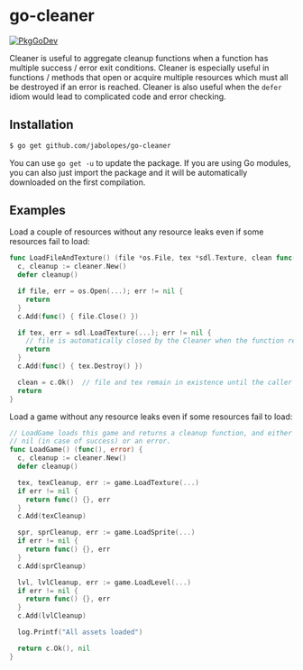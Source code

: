 # go-cleaner

[![PkgGoDev](https://pkg.go.dev/badge/github.com/jabolopes/go-cleaner)](https://pkg.go.dev/github.com/jabolopes/go-cleaner)

Cleaner is useful to aggregate cleanup functions when a function has multiple
success / error exit conditions. Cleaner is especially useful in functions /
methods that open or acquire multiple resources which must all be destroyed if
an error is reached. Cleaner is also useful when the `defer` idiom would lead to
complicated code and error checking.

## Installation

```sh
$ go get github.com/jabolopes/go-cleaner
```

You can use `go get -u` to update the package. If you are using Go modules, you
can also just import the package and it will be automatically downloaded on the
first compilation.

## Examples

Load a couple of resources without any resource leaks even if some resources
fail to load:

```go
func LoadFileAndTexture() (file *os.File, tex *sdl.Texture, clean func(), err error) {
  c, cleanup := cleaner.New()
  defer cleanup()

  if file, err = os.Open(...); err != nil {
    return
  }
  c.Add(func() { file.Close() })

  if tex, err = sdl.LoadTexture(...); err != nil {
    // file is automatically closed by the Cleaner when the function returns.
    return
  }
  c.Add(func() { tex.Destroy() })

  clean = c.Ok()  // file and tex remain in existence until the caller runs this 'clean' function.
  return
}
```

Load a game without any resource leaks even if some resources fail to load:

```go
// LoadGame loads this game and returns a cleanup function, and either
// nil (in case of success) or an error.
func LoadGame() (func(), error) {
  c, cleanup := cleaner.New()
  defer cleanup()

  tex, texCleanup, err := game.LoadTexture(...)
  if err != nil {
    return func() {}, err
  }
  c.Add(texCleanup)

  spr, sprCleanup, err := game.LoadSprite(...)
  if err != nil {
    return func() {}, err
  }
  c.Add(sprCleanup)

  lvl, lvlCleanup, err := game.LoadLevel(...)
  if err != nil {
    return func() {}, err
  }
  c.Add(lvlCleanup)

  log.Printf("All assets loaded")

  return c.Ok(), nil
}
```
